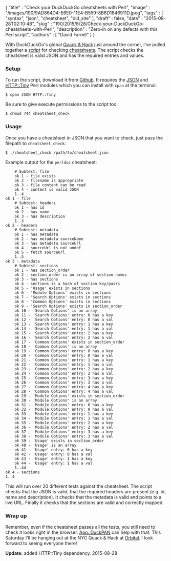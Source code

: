 {
   "title" : "Check your DuckDuckGo cheatsheets with Perl",
   "image" : "/images/190/9AD864D4-E6E0-11E4-B559-8B6D1846911D.jpeg",
   "tags" : [
      "syntax",
      "json",
      "cheatsheet",
      "old_site"
   ],
   "draft" : false,
   "date" : "2015-08-28T02:10:48",
   "slug" : "190/2015/8/28/Check-your-DuckDuckGo-cheatsheets-with-Perl",
   "description" : "Zero-in on any defects with this Perl script",
   "authors" : [
      "David Farrell"
   ]
}

With DuckDuckGo's global [Quack & Hack](https://duck.co/blog) just around the corner, I've pulled together a [script](https://github.com/dnmfarrell/DDG-cheatsheet-check) for checking [cheatsheets](http://perltricks.com/article/189/2015/8/22/Writing-DuckDuckGo-plugins-just-got-easier). The script checks the cheatsheet is valid JSON and has the required entries and values.

### Setup

To run the script, download it from [Github](https://github.com/dnmfarrell/DDG-cheatsheet-check/blob/master/cheatsheet_check). It requires the [JSON](https://metacpan.org/pod/JSON) and [HTTP::Tiny](https://metacpan.org/pod/HTTP::Tiny) Perl modules which you can install with `cpan` at the terminal:

``` prettyprint
$ cpan JSON HTTP::Tiny
```

Be sure to give execute permissions to the script too:

``` prettyprint
$ chmod 744 cheatsheet_check
```

### Usage

Once you have a cheatsheet in JSON that you want to check, just pass the filepath to `cheatsheet_check`:

``` prettyprint
$ ./cheatsheet_check /path/to/cheatsheet.json
```

Example output for the `perldoc` cheatsheet:

        # Subtest: file
        ok 1 - file exists
        ok 2 - filename is appropriate
        ok 3 - file content can be read
        ok 4 - content is valid JSON
        1..4
    ok 1 - file
        # Subtest: headers
        ok 1 - has id
        ok 2 - has name
        ok 3 - has description
        1..3
    ok 2 - headers
        # Subtest: metadata
        ok 1 - has metadata
        ok 2 - has metadata sourceName
        ok 3 - has metadata sourceUrl
        ok 4 - sourceUrl is not undef
        ok 5 - fetch sourceUrl
        1..5
    ok 3 - metadata
        # Subtest: sections
        ok 1 - has section_order
        ok 2 - section_order is an array of section names
        ok 3 - has sections
        ok 4 - sections is a hash of section key/pairs
        ok 5 - 'Usage' exists in sections
        ok 6 - 'Module Options' exists in sections
        ok 7 - 'Search Options' exists in sections
        ok 8 - 'Common Options' exists in sections
        ok 9 - 'Search Options' exists in section_order
        ok 10 - 'Search Options' is an array
        ok 11 - 'Search Options' entry: 0 has a key
        ok 12 - 'Search Options' entry: 0 has a val
        ok 13 - 'Search Options' entry: 1 has a key
        ok 14 - 'Search Options' entry: 1 has a val
        ok 15 - 'Search Options' entry: 2 has a key
        ok 16 - 'Search Options' entry: 2 has a val
        ok 17 - 'Common Options' exists in section_order
        ok 18 - 'Common Options' is an array
        ok 19 - 'Common Options' entry: 0 has a key
        ok 20 - 'Common Options' entry: 0 has a val
        ok 21 - 'Common Options' entry: 1 has a key
        ok 22 - 'Common Options' entry: 1 has a val
        ok 23 - 'Common Options' entry: 2 has a key
        ok 24 - 'Common Options' entry: 2 has a val
        ok 25 - 'Common Options' entry: 3 has a key
        ok 26 - 'Common Options' entry: 3 has a val
        ok 27 - 'Common Options' entry: 4 has a key
        ok 28 - 'Common Options' entry: 4 has a val
        ok 29 - 'Module Options' exists in section_order
        ok 30 - 'Module Options' is an array
        ok 31 - 'Module Options' entry: 0 has a key
        ok 32 - 'Module Options' entry: 0 has a val
        ok 33 - 'Module Options' entry: 1 has a key
        ok 34 - 'Module Options' entry: 1 has a val
        ok 35 - 'Module Options' entry: 2 has a key
        ok 36 - 'Module Options' entry: 2 has a val
        ok 37 - 'Module Options' entry: 3 has a key
        ok 38 - 'Module Options' entry: 3 has a val
        ok 39 - 'Usage' exists in section_order
        ok 40 - 'Usage' is an array
        ok 41 - 'Usage' entry: 0 has a key
        ok 42 - 'Usage' entry: 0 has a val
        ok 43 - 'Usage' entry: 1 has a key
        ok 44 - 'Usage' entry: 1 has a val
        1..44
    ok 4 - sections
    1..4

This will run over 20 different tests against the cheatsheet. The script checks that the JSON is valid, that the required headers are present (e.g. id, name and description). It checks that the metadata is valid and points to a live URL. Finally it checks that the sections are valid and correctly mapped.

### Wrap up

Remember, even if the cheatsheet passes all the tests, you still need to check it looks right in the browser. [App::DuckPAN](https://metacpan.org/pod/App::DuckPAN) can help with that. This Saturday I'll be hanging out at the NYC Quack & Hack at [Orbital](http://www.meetup.com/Quack-Hack-New-York-City/events/224567174/). I look forward to seeing everyone there!

**Update:** added HTTP::Tiny dependency. 2015-08-28

